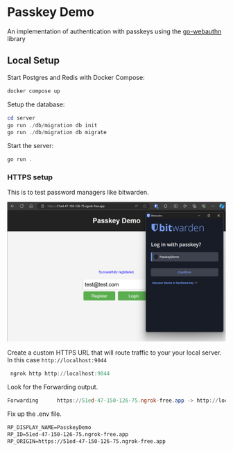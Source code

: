 # Passkey Demo

An implementation of authentication with passkeys using the [go-webauthn](https://github.com/go-webauthn/webauthn) library

## Local Setup

Start Postgres and Redis with Docker Compose:

```powershell
docker compose up
```

Setup the database:

```powershell
cd server
go run ./db/migration db init
go run ./db/migration db migrate
```

Start the server:

```powershell
go run .
```

### HTTPS setup

This is to test password managers like bitwarden.

![alt text](bitwarden-login.png)

Create a custom HTTPS URL that will route traffic to your your local server. In this case `http://localhost:9044`

```powershell
 ngrok http http://localhost:9044
```

Look for the Forwarding output.

```powershell
Forwarding      https://51ed-47-150-126-75.ngrok-free.app -> http://localhost:9044
```

Fix up the .env file.

```env
RP_DISPLAY_NAME=PasskeyDemo
RP_ID=51ed-47-150-126-75.ngrok-free.app
RP_ORIGIN=https://51ed-47-150-126-75.ngrok-free.app
```
